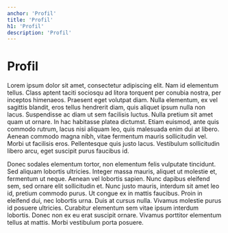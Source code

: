 ```yaml
---
anchor: 'Profil'
title: 'Profil'
h1: 'Profil'
description: 'Profil'
---
```


# Profil

Lorem ipsum dolor sit amet, consectetur adipiscing elit. Nam id elementum tellus. Class aptent taciti sociosqu ad litora torquent per conubia nostra, per inceptos himenaeos. Praesent eget volutpat diam. Nulla elementum, ex vel sagittis blandit, eros tellus hendrerit diam, quis aliquet ipsum nulla non lacus. Suspendisse ac diam ut sem facilisis luctus. Nulla pretium sit amet quam ut ornare. In hac habitasse platea dictumst. Etiam euismod, ante quis commodo rutrum, lacus nisi aliquam leo, quis malesuada enim dui at libero. Aenean commodo magna nibh, vitae fermentum mauris sollicitudin vel. Morbi ut facilisis eros. Pellentesque quis justo lacus. Vestibulum sollicitudin libero arcu, eget suscipit purus faucibus id.

Donec sodales elementum tortor, non elementum felis vulputate tincidunt. Sed aliquam lobortis ultricies. Integer massa mauris, aliquet ut molestie et, fermentum ut neque. Aenean vel lobortis sapien. Nunc dapibus eleifend sem, sed ornare elit sollicitudin et. Nunc justo mauris, interdum sit amet leo id, pretium commodo purus. Ut congue ex in mattis faucibus. Proin in eleifend dui, nec lobortis urna. Duis at cursus nulla. Vivamus molestie purus id posuere ultricies. Curabitur elementum sem vitae ipsum interdum lobortis. Donec non ex eu erat suscipit ornare. Vivamus porttitor elementum tellus at mattis. Morbi vestibulum porta posuere. 